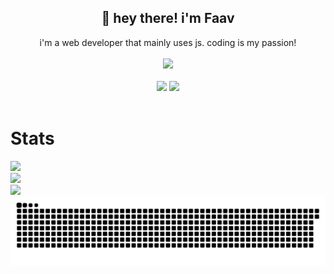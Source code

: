 <h2 align="center">👋 hey there! i'm Faav</h2>
<p align="center">i'm a web developer that mainly uses js. coding is my passion!<br><br>
<img src="https://user-images.githubusercontent.com/52789876/117721319-b8a1c480-b1ad-11eb-9117-d523028f4ea2.png" /><br><br>
  <img src="https://komarev.com/ghpvc/?username=bribes&color=yellow" />
  <img src="https://img.shields.io/github/followers/bribes.svg?style=social&label=Follow&maxAge=2592000" /><br><br>
</p>
<h1>Stats</h1>
<img width=450 src="https://github-readme-stats.vercel.app/api?username=bribes&show_icons=true&locale=en&theme=gotham" /><br>
<img width=450 src="https://github-readme-streak-stats.herokuapp.com/?user=bribes&theme=gotham" /><br>
<img width=450 src="https://github-readme-stats.vercel.app/api/top-langs?username=bribes&layout=compact&theme=gotham" />
<a href="https://www.youtube.com/watch?v=dQw4w9WgXcQ" target="_blank">
  <picture>
     <source media="(prefers-color-scheme: dark)" srcset="https://raw.githubusercontent.com/bribes/bribes/output/github-contribution-grid-snake-dark.svg">
     <img src="https://raw.githubusercontent.com/bribes/bribes/output/github-contribution-grid-snake.svg" alt="snake">
  </picture>
</a>
